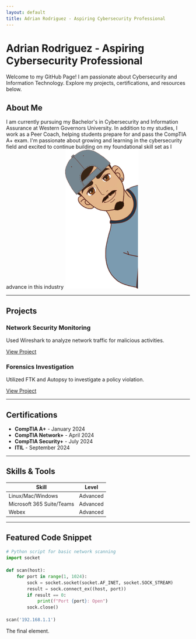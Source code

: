 ```yaml
---
layout: default
title: Adrian Rodriguez - Aspiring Cybersecurity Professional
---
```


# Adrian Rodriguez - Aspiring Cybersecurity Professional

Welcome to my GitHub Page! I am passionate about Cybersecurity and Information Technology. Explore my projects, certifications, and resources below.

## About Me
I am currently pursuing my Bachelor's in Cybersecurity and Information Assurance at Western Governors University. In addition to my studies, I work as a Peer Coach, helping students prepare for and pass the CompTIA A+ exam. I'm passionate about growing and learning in the cybersecurity field and excited to continue building on my foundational skill set as I advance in this industry
<img src="./assets/AdrianCPIC.png" alt="Profile Picture" width="200"/>

---

## Projects

### Network Security Monitoring
Used Wireshark to analyze network traffic for malicious activities.

[View Project](https://github.com/your-username/network-monitoring)

### Forensics Investigation
Utilized FTK and Autopsy to investigate a policy violation.

[View Project](https://github.com/your-username/forensics-investigation)

---

## Certifications

- **CompTIA A+** - January 2024
- **CompTIA Network+** - April 2024
- **CompTIA Security+** - July 2024
- **ITIL** - September 2024

---

## Skills & Tools

| Skill           | Level        | 
|-----------------|--------------|
| Linux/Mac/Windows | Advanced     | 
| Microsoft 365 Suite/Teams | Advanced  |
| Webex       | Advanced      | 

---

## Featured Code Snippet

```python
# Python script for basic network scanning
import socket

def scan(host):
    for port in range(1, 1024):
        sock = socket.socket(socket.AF_INET, socket.SOCK_STREAM)
        result = sock.connect_ex((host, port))
        if result == 0:
            print(f"Port {port}: Open")
        sock.close()

scan('192.168.1.1')


```
The final element.
```
